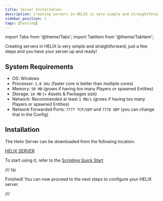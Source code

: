 ```yaml
---
title: Server Installation
description: Creating servers in HELIX is very simple and straightforward, just a few steps and you have your server up and ready!
sidebar_position: 1
tags: [hosting]
---
```



import Tabs from '@theme/Tabs';
import TabItem from '@theme/TabItem';

Creating servers in HELIX is very simple and straightforward, just a few steps and you have your server up and ready!

## System Requirements

* OS: Windows
* Processor: `1.0 GHz` (faster core is better than multiple cores)
* Memory: `50 MB` (grows if having too many Players or spawned Entities)
* Storage: `10 MB` (+ Assets & Packages size)
* Network: Recommended at least `1 MB/s` (grows if having too many Players or spawned Entities)
* Network Forwarded Ports: `7777 TCP/UDP` and `7778 UDP` (you can change that in the Config)


## Installation

The Helix Server can be downloaded from the following location:

[HELIX SERVER](https://helix-item-storage.s3.amazonaws.com/HELIXGameServer.exe)

To start using it, refer to the [Scripting Quick Start](/docs/getting-started/quick-start.mdx)

/// tip

Finished! You can now proceed to the next steps to configure your HELIX server.

/// 